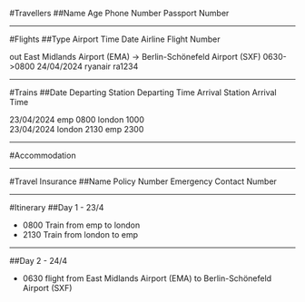 #Travellers
##Name                        Age   Phone Number      Passport Number               



---
#Flights
##Type        Airport                                                                                      Time         Date         Airline                       Flight Number       

out           East Midlands Airport (EMA) -> Berlin-Schönefeld Airport (SXF)                              0630->0800   24/04/2024   ryanair                       ra1234              


---
#Trains
##Date        Departing Station             Departing Time   Arrival Station               Arrival Time

23/04/2024    emp                           0800             london                        1000    
23/04/2024    london                        2130             emp                           2300    


---
#Accommodation

---
#Travel Insurance
##Name                        Policy Number                 Emergency Contact Number 



---
#Itinerary
##Day 1 - 23/4
* 0800 Train from emp to london
* 2130 Train from london to emp

---
##Day 2 - 24/4
* 0630 flight from East Midlands Airport (EMA) to Berlin-Schönefeld Airport (SXF)
